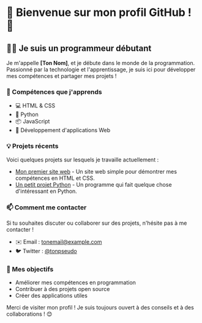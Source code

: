 # 🌟 Bienvenue sur mon profil GitHub ! 🌟

## 👨‍💻 Je suis un programmeur débutant

Je m'appelle **[Ton Nom]**, et je débute dans le monde de la programmation. Passionné par la technologie et l'apprentissage, je suis ici pour développer mes compétences et partager mes projets !

### 🌱 Compétences que j'apprends
- 💻 HTML & CSS
- 🐍 Python
- 📦 JavaScript
- 📱 Développement d'applications Web

### 💡 Projets récents
Voici quelques projets sur lesquels je travaille actuellement :
- [Mon premier site web](https://github.com/tonprofil/ton-site-web) - Un site web simple pour démontrer mes compétences en HTML et CSS.
- [Un petit projet Python](https://github.com/tonprofil/ton-projet-python) - Un programme qui fait quelque chose d'intéressant en Python.

### 📫 Comment me contacter
Si tu souhaites discuter ou collaborer sur des projets, n'hésite pas à me contacter !
- ✉️ Email : [tonemail@example.com](mailto:tonemail@example.com)
- 🐦 Twitter : [@tonpseudo](https://twitter.com/tonpseudo)

### 🚀 Mes objectifs
- Améliorer mes compétences en programmation
- Contribuer à des projets open source
- Créer des applications utiles

Merci de visiter mon profil ! Je suis toujours ouvert à des conseils et à des collaborations ! 😊
